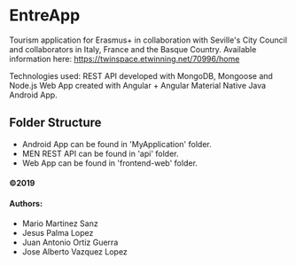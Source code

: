 # EntreApp

Tourism application for Erasmus+ in collaboration with Seville's City Council and collaborators in Italy, France and the Basque Country.
Available information here: https://twinspace.etwinning.net/70996/home

Technologies used:
REST API developed with MongoDB, Mongoose and Node.js
Web App created with Angular + Angular Material
Native Java Android App.

## Folder Structure
- Android App can be found in 'MyApplication' folder.
- MEN REST API can be found in 'api' folder.
- Web App can be found in 'frontend-web' folder.


#### ©2019

#### Authors:

- Mario Martinez Sanz
- Jesus Palma Lopez
- Juan Antonio Ortiz Guerra
- Jose Alberto Vazquez Lopez

